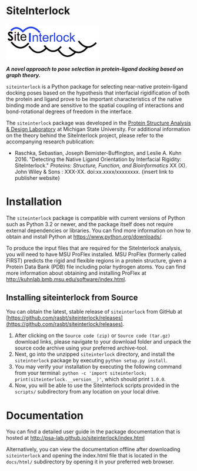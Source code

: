 # SiteInterlock

<div style="max-width:50%;">
<img src="docs/sources/images/logo_small.png" alt="SiteInterlock Logo">
</div>


***A novel approach to pose selection in protein-ligand docking based on graph theory.***

`siteinterlock` is a Python package for selecting near-native protein-ligand
docking poses based on the hypothesis that interfacial rigidification
of both the protein and ligand prove to be important characteristics of
the native binding mode and are sensitive to the spatial coupling of
interactions and bond-rotational degrees of freedom in the interface.

The `siteinterlock` package was developed in the
[Protein Structure Analysis & Design Laboratory](http://www.kuhnlab.bmb.msu.edu)
at Michigan State University. For additional information on the theory
behind the SiteInterlock project, please refer to the accompanying research publication:

- Raschka, Sebastian, Joseph Bemister-Buffington, and Leslie A. Kuhn 2016.
"Detecting the Native Ligand Orientation by Interfacial Rigidity: SiteInterlock."
*Proteins: Structure, Function, and Bioinformatics*
XX (X). John Wiley & Sons : XXX-XX. doi:xx.xxxx/xxxxxxxx.
 {insert link to publisher website}

# Installation

The `siteinterlock` package is compatible with current versions
of Python such as Python 3.2 or newer, and the package itself
does not require external dependencies or libraries.
You can find more information on how to
obtain and install Python at https://www.python.org/downloads/.

To produce the input files that are required for the SiteInterlock analysis,
you will need to have MSU ProFlex installed.
MSU ProFlex (formerly called FIRST) predicts the rigid and flexible
regions in a protein structure, given a Protein Data Bank (PDB)
file including polar hydrogen atoms. You can find more
information about obtaining and installing
ProFlex at http://kuhnlab.bmb.msu.edu/software/index.html.


## Installing siteinterlock from Source

You can obtain the latest, stable release of `siteinterlock` from GitHub at [https://github.com/rasbt/siteinterlock/releases](https://github.com/rasbt/siteinterlock/releases).

1. After clicking on the `Source code (zip)` or `Source code (tar.gz)`
download links, please navigate to your download folder and
unpack the source code archive using your preferred archive-tool.
2. Next, go into the unzipped `siteinterlock` directory,
and install the `siteinterlock` package by executing `python setup.py install`.
3. You may verify your installation by executing the
following command from your terminal:
`python -c 'import siteinterlock; print(siteinterlock.__version__)'`,
which should print `1.0.0`.
4. Now, you will be able to use the SiteInterlock scripts
provided in the `scripts/` subdirectory from any location on your local drive.


# Documentation

You can find a detailed user guide in the package documentation that
is hosted at http://psa-lab.github.io/siteinterlock/index.html

Alternatively, you can view the documentation offline after
downloading `siteinterlock` and opening the index.html file that is
located in the `docs/html/` subdirectory by opening it in your preferred web browser.
